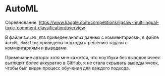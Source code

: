 # AutoML

Соревнование: https://www.kaggle.com/competitions/jigsaw-multilingual-toxic-comment-classification/overview

В файле `AutoML_EDA` приведен анализ данных с комментариями, в файле `AutoML_Modeling` приведены подходы к решению задачи с комментариями и выводами.

Примечание автора: хотя мне кажется, что ноутбуки без выводов ячеек выглядят более аккуратно в GitHub, я не стала скрывать выводы ячеек, чтобы был виден процесс обучения для каждого подхода.
